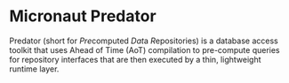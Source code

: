 # Micronaut Predator

Predator (short for *Pre*computed *Dat*a *R*epositories) is a database access toolkit that uses Ahead of Time (AoT) compilation to pre-compute queries for repository interfaces that are then executed by a thin, lightweight runtime layer.